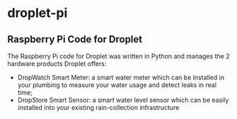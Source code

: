 # droplet-pi
## Raspberry Pi Code for Droplet

The Raspberry Pi code for Droplet was written in Python and manages the 2 hardware products Droplet offers:
  - DropWatch Smart Meter: a smart water meter which can be installed in your plumbing to measure your water usage and detect leaks in real time;
  - DropStore Smart Sensor: a smart water level sensor which can be easily installed into your existing rain-collection infrastructure
